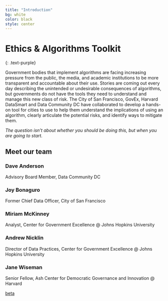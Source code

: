 ```yaml
---
title: "Introduction"
bg: white
color: black
style: center
---
```


# Ethics & Algorithms Toolkit
{: .text-purple}

Government bodies that implement algorithms are facing increasing pressure from the public, the media, and academic institutions to be more transparent and accountable about their use. Stories are coming out every day describing the unintended or undesirable consequences of algorithms, but governments do not have the tools they need to understand and manage this new class of risk. The City of San Francisco, GovEx, Harvard DataSmart and Data Community DC have collaborated to develop a hands-on tool for cities to use to help them understand the implications of using an algorithm, clearly articulate the potential risks, and identify ways to mitigate them.

*The question isn’t about whether you should be doing this, but when you are going to start.*

## Meet our team

### Dave Anderson
Advisory Board Member, Data Community DC

### Joy Bonaguro
Former Chief Data Officer, City of San Francisco

### Miriam McKinney
Analyst, Center for Government Excellence @ Johns Hopkins University

### Andrew Nicklin
Director of Data Practices, Center for Government Excellence @ Johns Hopkins University

### Jane Wiseman
Senior Fellow, Ash Center for Democratic Governance and Innovation @ Harvard

<span id="forkongithub">
    <a href="#" class="bg-blue">
        beta
    </a>
</span>
